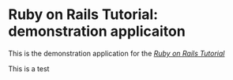 # Ruby on Rails Tutorial: demonstration applicaiton

This is the demonstration application for the [*Ruby on Rails Tutorial*](http://railstutorial.org)

This is a test